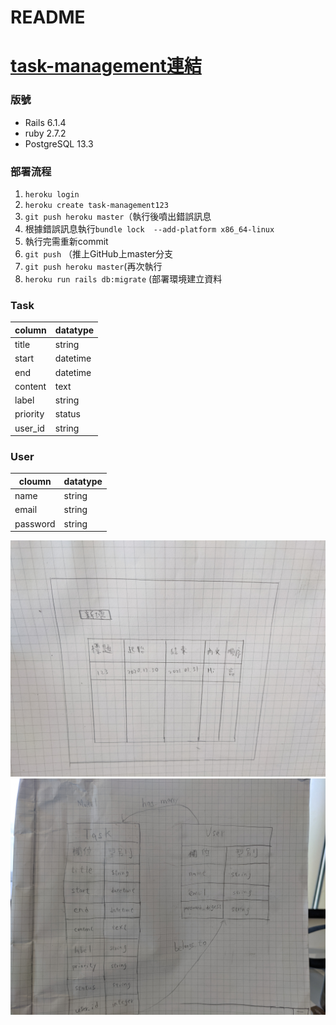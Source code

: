 # README
# [task-management連結](https://task-management123.herokuapp.com/)
### 版號
* Rails 6.1.4
* ruby 2.7.2
* PostgreSQL 13.3
### 部署流程
1. `heroku login`
2. `heroku create task-management123`
3. `git push heroku master`（執行後噴出錯誤訊息
3. 根據錯誤訊息執行`bundle lock  --add-platform x86_64-linux`
4. 執行完需重新commit
5. `git push` （推上GitHub上master分支
6. `git push heroku master`(再次執行
7. `heroku run rails db:migrate` (部署環境建立資料

### Task
| column | datatype |
| ------ | -------- |
| title  | string   |
| start  | datetime |
|  end   | datetime |
| content| text     |
| label  | string   |
|priority| status   |
| user_id| string   |

### User

| cloumn | datatype |
| ------ | -------- |
| name   | string   |
| email  |string    |
|password| string   |

![image](pictures/PXL_20211215_045955137.jpg)
![image](pictures/PXL_20211215_050040931.jpg)
